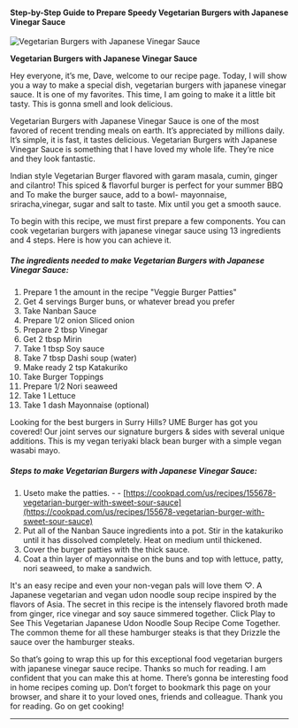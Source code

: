             

#### Step-by-Step Guide to Prepare Speedy Vegetarian Burgers with Japanese Vinegar Sauce

![Vegetarian Burgers with Japanese Vinegar Sauce](https://img-global.cpcdn.com/recipes/6408451673554944/751x532cq70/vegetarian-burgers-with-japanese-vinegar-sauce-recipe-main-photo.jpg)

**Vegetarian Burgers with Japanese Vinegar Sauce**

Hey everyone, it’s me, Dave, welcome to our recipe page. Today, I will show you a way to make a special dish, vegetarian burgers with japanese vinegar sauce. It is one of my favorites. This time, I am going to make it a little bit tasty. This is gonna smell and look delicious.

Vegetarian Burgers with Japanese Vinegar Sauce is one of the most favored of recent trending meals on earth. It’s appreciated by millions daily. It’s simple, it is fast, it tastes delicious. Vegetarian Burgers with Japanese Vinegar Sauce is something that I have loved my whole life. They’re nice and they look fantastic.

Indian style Vegetarian Burger flavored with garam masala, cumin, ginger and cilantro! This spiced & flavorful burger is perfect for your summer BBQ and To make the burger sauce, add to a bowl- mayonnaise, sriracha,vinegar, sugar and salt to taste. Mix until you get a smooth sauce.

To begin with this recipe, we must first prepare a few components. You can cook vegetarian burgers with japanese vinegar sauce using 13 ingredients and 4 steps. Here is how you can achieve it.

##### The ingredients needed to make Vegetarian Burgers with Japanese Vinegar Sauce:

1.  Prepare 1 the amount in the recipe "Veggie Burger Patties"
2.  Get 4 servings Burger buns, or whatever bread you prefer
3.  Take Nanban Sauce
4.  Prepare 1/2 onion Sliced onion
5.  Prepare 2 tbsp Vinegar
6.  Get 2 tbsp Mirin
7.  Take 1 tbsp Soy sauce
8.  Take 7 tbsp Dashi soup (water)
9.  Make ready 2 tsp Katakuriko
10.  Take Burger Toppings
11.  Prepare 1/2 Nori seaweed
12.  Take 1 Lettuce
13.  Take 1 dash Mayonnaise (optional)

Looking for the best burgers in Surry Hills? UME Burger has got you covered! Our joint serves our signature burgers & sides with several unique additions. This is my vegan teriyaki black bean burger with a simple vegan wasabi mayo.

##### Steps to make Vegetarian Burgers with Japanese Vinegar Sauce:

1.  Useto make the patties. - - [https://cookpad.com/us/recipes/155678-vegetarian-burger-with-sweet-sour-sauce](https://cookpad.com/us/recipes/155678-vegetarian-burger-with-sweet-sour-sauce)
2.  Put all of the Nanban Sauce ingredients into a pot. Stir in the katakuriko until it has dissolved completely. Heat on medium until thickened.
3.  Cover the burger patties with the thick sauce.
4.  Coat a thin layer of mayonnaise on the buns and top with lettuce, patty, nori seaweed, to make a sandwich.

It's an easy recipe and even your non-vegan pals will love them ♡. A Japanese vegetarian and vegan udon noodle soup recipe inspired by the flavors of Asia. The secret in this recipe is the intensely flavored broth made from ginger, rice vinegar and soy sauce simmered together. Click Play to See This Vegetarian Japanese Udon Noodle Soup Recipe Come Together. The common theme for all these hamburger steaks is that they Drizzle the sauce over the hamburger steaks.

So that’s going to wrap this up for this exceptional food vegetarian burgers with japanese vinegar sauce recipe. Thanks so much for reading. I am confident that you can make this at home. There’s gonna be interesting food in home recipes coming up. Don’t forget to bookmark this page on your browser, and share it to your loved ones, friends and colleague. Thank you for reading. Go on get cooking!

* * *